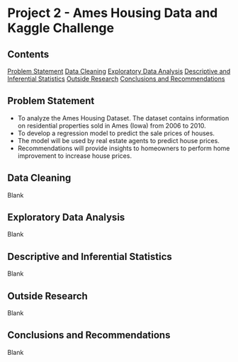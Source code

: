 # Project 2 - Ames Housing Data and Kaggle Challenge

## Contents

[Problem Statement](#Problem-Statement)
[Data Cleaning](#Data-Cleaning)
[Exploratory Data Analysis](#Exploratory-Data-Analysis)
[Descriptive and Inferential Statistics](#Descriptive-and-Inferential-Statistics)
[Outside Research](#Outside-Research)
[Conclusions and Recommendations](#Conclusions-and-Recommendations)

## Problem Statement

- To analyze the Ames Housing Dataset. The dataset contains information on residential properties sold in Ames (Iowa) from 2006 to 2010.
- To develop a regression model to predict the sale prices of houses.
- The model will be used by real estate agents to predict house prices.
- Recommendations will provide insights to homeowners to perform home improvement to increase house prices.

## Data Cleaning

Blank

## Exploratory Data Analysis

Blank

## Descriptive and Inferential Statistics

Blank

## Outside Research

Blank

## Conclusions and Recommendations

Blank




